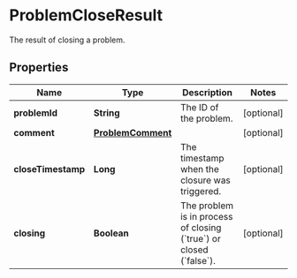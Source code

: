 

# ProblemCloseResult

The result of closing a problem.

## Properties

| Name | Type | Description | Notes |
|------------ | ------------- | ------------- | -------------|
|**problemId** | **String** | The ID of the problem. |  [optional] |
|**comment** | [**ProblemComment**](ProblemComment.md) |  |  [optional] |
|**closeTimestamp** | **Long** | The timestamp when the closure was triggered. |  [optional] |
|**closing** | **Boolean** | The problem is in process of closing (&#x60;true&#x60;) or closed (&#x60;false&#x60;). |  [optional] |



